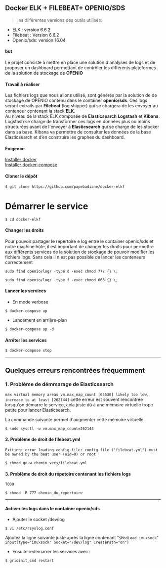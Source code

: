 
 Docker ELK + FILEBEAT+ OPENIO/SDS    
----------------------

> les diiférentes versions des outils utilisés:  
- ELK : version 6.6.2   
- Filebeat : Version 6.6.2  
- Openio/sds: version 16.04

#### but
Le projet consiste à mettre en place une solution d'analyses de logs et de proposer  un dashboard permettant de contrôler les différents plateformes de la solution de stockage de **OPENIO**

#### Travail à réaliser
Les fichiers logs que nous allons utilisé, sont générés par la solution de de stockage de OPENIO contenu dans le container **openio/sds**. Ces logs seront extraits par **Filebeat**  (log shipper) qui se chargera de les envoyer au conteneur contenant la stack **ELK**.  
Au niveau de la stack ELK composée de **Elasticsearch**  **Logstash** et **Kibana**.   Logstash se charge de transformer ces logs en données plus ou moins structurées avant de l'envoyer à **Elasticsearch** qui se charge de les stocker dans sa base.
Kibana  va permettre de consulter les données de la base Elasticsearch et d’en construire les graphes du dashboard.


#### Éxigence
 [Installer docker](https://docs.docker.com/install/)   
 [Installer docker-compose ](https://docs.docker.com/compose/install/)

#### Cloner le dépôt

```
$ git clone https://github.com/papebadiane/docker-elkf
```


# Démarrer le service
```
$ cd docker-elkf
```
#### Changer les droits
Pour pouvoir partager le répertoire e log entre le container openio/sds et notre machine hôte, il est important de changer les droits pour permettre aux différents services de la solution de stockage de pouvoir modifier les fichiers logs. Sans cela il n'est pas possible de lancer les conteneurs correctement
```
sudo find openio/log/ -type d -exec chmod 777 {} \;
```
```
sudo find openio/log/ -type f -exec chmod 666 {} \;
```

#### Lancer les services
* En mode verbose   
```
$ docker-compose up
```
* Lancement en arrière-plan  
```
$ docker-compose up -d
```
#### Arrêter les services  
```
$ docker-compose stop
```
--------------
## Quelques erreurs rencontrées fréquemment

### 1. Problème de démmarage de Elasticsearch
`max virtual memory areas vm.max_map_count [65530] likely too low, increase to at least [262144]` cette erreur est souvent rencontrée lorsqu'on démarre le service, cela juste dû à une mémoire virtuelle trope petite pour lancer Elasticsearch.

La commande suivante permet d'augmenter cette mémoire virtuelle.

```
$ sudo sysctl -w vm.max_map_count=262144
```
#### 2. Problème de droit de filebeat.yml
`Exiting: error loading config file: config file ("filebeat.yml") must be owned by the beat user (uid=0) or root`


```
$ chmod go-w chemin_vers/filebeat.yml
```

#### 3. Problème de droit du répetoire contenant les fichiers logs
`TODO`

```
$ chmod -R 777 chemin_du_répertoire
```
-------------------------------
#### Activer les logs dans le container openio/sds
* Ajouter le socket /dev/log   
```
$ vi /etc/rsyslog.conf
```

  Ajoutez la ligne suivante juste après la ligne contenant  "`$ModLoad imuxsock`"  
  `input(type="imuxsock" Socket="/dev/log" CreatePath="on")`

*  Ensuite redémarrer les services avec :
 ```
 $ gridinit_cmd restart
```
